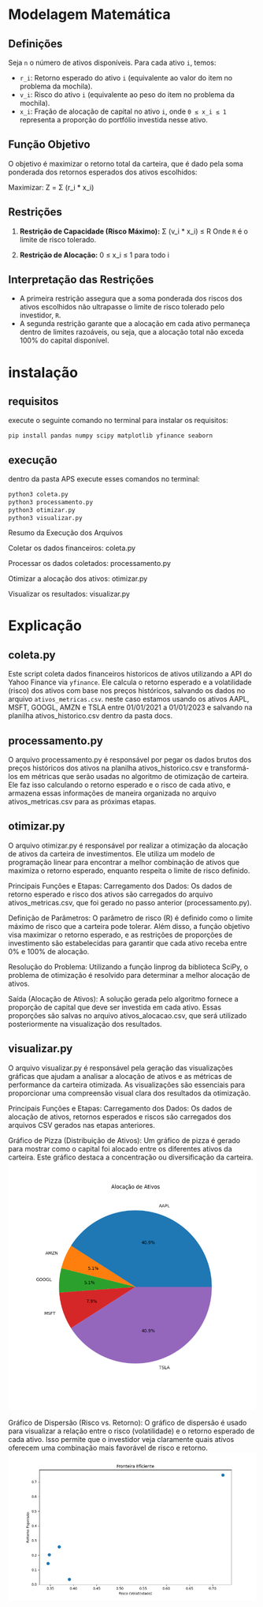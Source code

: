 # Modelagem Matemática

## Definições

Seja `n` o número de ativos disponíveis. Para cada ativo `i`, temos:

- `r_i`: Retorno esperado do ativo `i` (equivalente ao valor do item no problema da mochila).
- `v_i`: Risco do ativo `i` (equivalente ao peso do item no problema da mochila).
- `x_i`: Fração de alocação de capital no ativo `i`, onde `0 ≤ x_i ≤ 1` representa a proporção do portfólio investida nesse ativo.

## Função Objetivo

O objetivo é maximizar o retorno total da carteira, que é dado pela soma ponderada dos retornos esperados dos ativos escolhidos:

Maximizar: Z = Σ (r_i * x_i)

## Restrições

1. **Restrição de Capacidade (Risco Máximo):**
Σ (v_i * x_i) ≤ R
Onde `R` é o limite de risco tolerado.

2. **Restrição de Alocação:**
0 ≤ x_i ≤ 1 para todo i

## Interpretação das Restrições

- A primeira restrição assegura que a soma ponderada dos riscos dos ativos escolhidos não ultrapasse o limite de risco tolerado pelo investidor, `R`.
- A segunda restrição garante que a alocação em cada ativo permaneça dentro de limites razoáveis, ou seja, que a alocação total não exceda 100% do capital disponível.




# instalação

## requisitos

execute o seguinte comando no terminal para instalar os requisitos:
```
pip install pandas numpy scipy matplotlib yfinance seaborn
```
## execução
dentro da pasta APS execute esses comandos no terminal:
```
python3 coleta.py
python3 processamento.py
python3 otimizar.py
python3 visualizar.py
```
Resumo da Execução dos Arquivos

Coletar os dados financeiros: coleta.py

Processar os dados coletados: processamento.py

Otimizar a alocação dos ativos: otimizar.py

Visualizar os resultados: visualizar.py



# Explicação

## coleta.py
Este script coleta dados financeiros historicos de ativos utilizando a API do Yahoo Finance via `yfinance`. Ele calcula o retorno esperado e a volatilidade (risco) dos ativos com base nos preços históricos, salvando os dados no arquivo `ativos_metricas.csv`. neste caso estamos usando os ativos AAPL, MSFT, GOOGL, AMZN e TSLA entre 01/01/2021 a 01/01/2023 e salvando na planilha ativos_historico.csv dentro da pasta docs.


## processamento.py

O arquivo processamento.py é responsável por pegar os dados brutos dos preços históricos dos ativos na planilha ativos_historico.csv e transformá-los em métricas que serão usadas no algoritmo de otimização de carteira. Ele faz isso calculando o retorno esperado e o risco de cada ativo, e armazena essas informações de maneira organizada no arquivo ativos_metricas.csv para as próximas etapas.

## otimizar.py

O arquivo otimizar.py é responsável por realizar a otimização da alocação de ativos da carteira de investimentos. Ele utiliza um modelo de programação linear para encontrar a melhor combinação de ativos que maximiza o retorno esperado, enquanto respeita o limite de risco definido.

Principais Funções e Etapas:
Carregamento dos Dados:
Os dados de retorno esperado e risco dos ativos são carregados do arquivo ativos_metricas.csv, que foi gerado no passo anterior (processamento.py).

Definição de Parâmetros:
O parâmetro de risco (R) é definido como o limite máximo de risco que a carteira pode tolerar. Além disso, a função objetivo visa maximizar o retorno esperado, e as restrições de proporções de investimento são estabelecidas para garantir que cada ativo receba entre 0% e 100% de alocação.

Resolução do Problema:
Utilizando a função linprog da biblioteca SciPy, o problema de otimização é resolvido para determinar a melhor alocação de ativos.

Saída (Alocação de Ativos):
A solução gerada pelo algoritmo fornece a proporção de capital que deve ser investida em cada ativo. Essas proporções são salvas no arquivo ativos_alocacao.csv, que será utilizado posteriormente na visualização dos resultados.

## visualizar.py

O arquivo visualizar.py é responsável pela geração das visualizações gráficas que ajudam a analisar a alocação de ativos e as métricas de performance da carteira otimizada. As visualizações são essenciais para proporcionar uma compreensão visual clara dos resultados da otimização.

Principais Funções e Etapas:
Carregamento dos Dados:
Os dados de alocação de ativos, retornos esperados e riscos são carregados dos arquivos CSV gerados nas etapas anteriores.

Gráfico de Pizza (Distribuição de Ativos):
Um gráfico de pizza é gerado para mostrar como o capital foi alocado entre os diferentes ativos da carteira. Este gráfico destaca a concentração ou diversificação da carteira.
![Distribuição dos Ativos](./docs/alocacao_ativos.png)

Gráfico de Dispersão (Risco vs. Retorno):
O gráfico de dispersão é usado para visualizar a relação entre o risco (volatilidade) e o retorno esperado de cada ativo. Isso permite que o investidor veja claramente quais ativos oferecem uma combinação mais favorável de risco e retorno.
![Dispersão](./docs/fronteira_eficiente.png)


